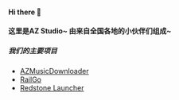 #### Hi there 👋
#### 这里是AZ Studio~ 由来自全国各地的小伙伴们组成~

##### 我们的主要项目
* [AZMusicDownloader](https://github.com/AZ-Studio-2023/AZMusicDownloader)
* [RailGo](https://github.com/AZ-Studio-2023/RailGo)
* [Redstone Launcher](https://github.com/AZ-Studio-2023/RedstoneLauncher)
